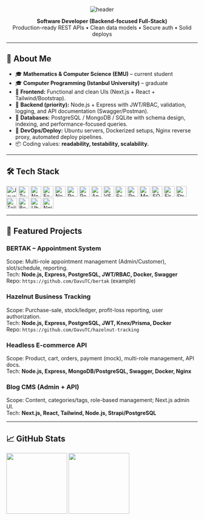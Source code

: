 <!-- Header -->
<p align="center">
  <img src="https://capsule-render.vercel.app/api?type=waving&height=180&text=Hi%2C%20I'm%20Davut&fontAlign=50&fontSize=42&color=0:1F6FEB,100:0EA5E9&animation=fadeIn" alt="header" />
</p>

<p align="center">
  <b>Software Developer (Backend-focused Full-Stack)</b><br/>
  Production-ready REST APIs • Clean data models • Secure auth • Solid deploys
</p>

---

## 👋 About Me
- 🎓 **Mathematics & Computer Science (EMU)** – current student  
- 🎓 **Computer Programming (Istanbul University)** – graduate  
- 🧭 **Frontend:** Functional and clean UIs (Next.js + React + Tailwind/Bootstrap).  
- 🧩 **Backend (priority):** Node.js + Express with JWT/RBAC, validation, logging, and API documentation (Swagger/Postman).  
- 🧱 **Databases:** PostgreSQL / MongoDB / SQLite with schema design, indexing, and performance-focused queries.  
- 🚀 **DevOps/Deploy:** Ubuntu servers, Dockerized setups, Nginx reverse proxy, automated deploy pipelines.  
- 📦 Coding values: **readability, testability, scalability.**

---

## 🛠️ Tech Stack
<p>
  <!-- Core -->
  <img src="https://cdn.jsdelivr.net/gh/devicons/devicon/icons/javascript/javascript-original.svg" height="28" alt="JavaScript"/>
  <img src="https://cdn.jsdelivr.net/gh/devicons/devicon/icons/typescript/typescript-original.svg" height="28" alt="TypeScript"/>
  <img src="https://cdn.jsdelivr.net/gh/devicons/devicon/icons/nodejs/nodejs-original.svg" height="28" alt="Node.js"/>
  <img src="https://cdn.jsdelivr.net/gh/devicons/devicon/icons/express/express-original.svg" height="28" alt="Express.js"/>
  <img src="https://cdn.jsdelivr.net/gh/devicons/devicon/icons/nextjs/nextjs-original.svg" height="28" alt="Next.js"/>
  <img src="https://cdn.jsdelivr.net/gh/devicons/devicon/icons/react/react-original.svg" height="28" alt="React"/>
  <img src="https://cdn.jsdelivr.net/gh/devicons/devicon/icons/react/react-original.svg" height="28" alt="React Native"/>
  <!-- Mobile / Tools -->
  <img src="https://cdn.jsdelivr.net/gh/devicons/devicon/icons/androidstudio/androidstudio-original.svg" height="28" alt="Android Studio"/>
  <img src="https://cdn.jsdelivr.net/gh/devicons/devicon/icons/vscode/vscode-original.svg" height="28" alt="VS Code"/>
  <img src="https://cdn.simpleicons.org/expo" height="28" alt="Expo"/>
  <!-- Databases -->
  <img src="https://cdn.jsdelivr.net/gh/devicons/devicon/icons/postgresql/postgresql-original.svg" height="28" alt="PostgreSQL"/>
  <img src="https://cdn.jsdelivr.net/gh/devicons/devicon/icons/mongodb/mongodb-original.svg" height="28" alt="MongoDB"/>
  <img src="https://cdn.jsdelivr.net/gh/devicons/devicon/icons/sqlite/sqlite-original.svg" height="28" alt="SQLite"/>
  <!-- Services / CMS -->
  <img src="https://cdn.jsdelivr.net/gh/devicons/devicon/icons/firebase/firebase-plain.svg" height="28" alt="Firebase"/>
  <img src="https://cdn.jsdelivr.net/gh/devicons/devicon/icons/strapi/strapi-original.svg" height="28" alt="Strapi"/>
  <!-- Styling -->
  <img src="https://cdn.jsdelivr.net/gh/devicons/devicon/icons/tailwindcss/tailwindcss-plain.svg" height="28" alt="Tailwind CSS"/>
  <img src="https://cdn.jsdelivr.net/gh/devicons/devicon/icons/bootstrap/bootstrap-original.svg" height="28" alt="Bootstrap"/>
  <!-- OS & Server -->
  <img src="https://cdn.jsdelivr.net/gh/devicons/devicon/icons/ubuntu/ubuntu-plain.svg" height="28" alt="Ubuntu"/>
  <img src="https://cdn.jsdelivr.net/gh/devicons/devicon/icons/nginx/nginx-original.svg" height="28" alt="Nginx"/>
</p>

---

## 📂 Featured Projects
### **BERTAK – Appointment System**
Scope: Multi-role appointment management (Admin/Customer), slot/schedule, reporting.  
Tech: **Node.js, Express, PostgreSQL, JWT/RBAC, Docker, Swagger**  
Repo: `https://github.com/DavuTC/bertak` (example)

### **Hazelnut Business Tracking**
Scope: Purchase-sale, stock/ledger, profit-loss reporting, user authorization.  
Tech: **Node.js, Express, PostgreSQL, JWT, Knex/Prisma, Docker**  
Repo: `https://github.com/DavuTC/hazelnut-tracking`

### **Headless E-commerce API**
Scope: Product, cart, orders, payment (mock), multi-role management, API docs.  
Tech: **Node.js, Express, MongoDB/PostgreSQL, Swagger, Docker, Nginx**  

### **Blog CMS (Admin + API)**
Scope: Content, categories/tags, role-based management; Next.js admin UI.  
Tech: **Next.js, React, Tailwind, Node.js, Strapi/PostgreSQL**  

---

## 📈 GitHub Stats
<p>
  <img height="160" src="https://github-readme-stats.vercel.app/api?username=DavuTC&show_icons=true&theme=transparent&rank_icon=github" />
  <img height="160" src="https://github-readme-stats.vercel.app/api/top-langs/?username=DavuTC&layout=compact&theme=transparent" />
</p>
